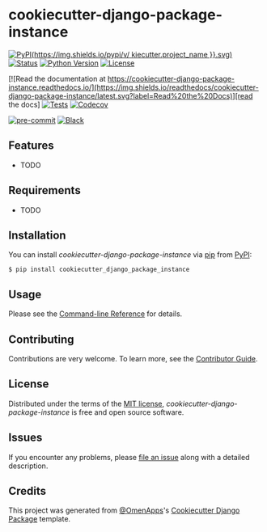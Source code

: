 # cookiecutter-django-package-instance

[![PyPI](https://img.shields.io/pypi/v/ kiecutter.project_name }}.svg)][pypi status]
[![Status](https://img.shields.io/pypi/status/cookiecutter-django-package-instance.svg)][pypi status]
[![Python Version](https://img.shields.io/pypi/pyversions/cookiecutter-django-package-instance)][pypi status]
[![License](https://img.shields.io/pypi/l/cookiecutter-django-package-instance)][license]

[![Read the documentation at https://cookiecutter-django-package-instance.readthedocs.io/](https://img.shields.io/readthedocs/cookiecutter-django-package-instance/latest.svg?label=Read%20the%20Docs)][read the docs]
[![Tests](https://github.com/jacklinke/cookiecutter-django-package-instance/actions/workflows/tests.yml/badge.svg)][tests]
[![Codecov](https://codecov.io/gh/jacklinke/cookiecutter-django-package-instance/branch/main/graph/badge.svg)][codecov]

[![pre-commit](https://img.shields.io/badge/pre--commit-enabled-brightgreen?logo=pre-commit&logoColor=white)][pre-commit]
[![Black](https://img.shields.io/badge/code%20style-black-000000.svg)][black]

[pypi status]: https://pypi.org/project/cookiecutter-django-package-instance/
[read the docs]: https://cookiecutter-django-package-instance.readthedocs.io/
[tests]: https://github.com/jacklinke/cookiecutter-django-package-instance/actions?workflow=Tests
[codecov]: https://app.codecov.io/gh/jacklinke/cookiecutter-django-package-instance
[pre-commit]: https://github.com/pre-commit/pre-commit
[black]: https://github.com/psf/black

## Features

- TODO

## Requirements

- TODO

## Installation

You can install _cookiecutter-django-package-instance_ via [pip] from [PyPI]:

```console
$ pip install cookiecutter_django_package_instance
```

## Usage

Please see the [Command-line Reference] for details.

## Contributing

Contributions are very welcome.
To learn more, see the [Contributor Guide].

## License

Distributed under the terms of the [MIT license][license],
_cookiecutter-django-package-instance_ is free and open source software.

## Issues

If you encounter any problems,
please [file an issue] along with a detailed description.

## Credits

This project was generated from [@OmenApps]'s [Cookiecutter Django Package] template.

[@omenapps]: https://github.com/OmenApps
[pypi]: https://pypi.org/
[cookiecutter django package]: https://github.com/OmenApps/cookiecutter-django-package
[file an issue]: https://github.com/jacklinke/cookiecutter-django-package-instance/issues
[pip]: https://pip.pypa.io/

<!-- github-only -->

[license]: https://github.com/jacklinke/cookiecutter-django-package-instance/blob/main/LICENSE
[contributor guide]: https://github.com/jacklinke/cookiecutter-django-package-instance/blob/main/CONTRIBUTING.md
[command-line reference]: https://cookiecutter-django-package-instance.readthedocs.io/en/latest/usage.html
